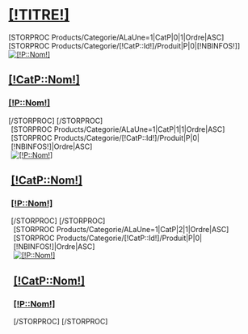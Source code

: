 <div class="[!NOMDIV!]">
	<div class="container nopadding-left nopadding-right">
		<h1><a href="/[!Systeme::getMenu([!LIENTITRE!])!]">[!TITRE!]</a></h1>    
		<!-- Carousel items --> 
		<div class="col-lg-6 col-md-6 col-xs-12 nopadding-left extra-padding" style="padding-right:10px;">
			<div id="myCarousel2" class="carousel slide vertical">
				<div class="vertical carousel-inner ">
					[STORPROC Products/Categorie/ALaUne=1|CatP|0|1|Ordre|ASC]
						[STORPROC Products/Categorie/[!CatP::Id!]/Produit|P|0|[!NBINFOS!]]
							<div class="item [IF [!Pos!]=1]active[/IF]">
								<div class="produits">
									<div class="produits-inner">
										<a href="/[!Systeme::getMenu(Products/Categorie)!]/[!CatP::Url!]/Produit/[!P::Url!]">
											<img class="img-responsive" src="[!Domaine!]/[!P::ProduitGrandFormat!].mini.590x546.jpg" alt="[!P::Nom!]"/>
										</a>
										<div class="[!CatP::Couleur!]">
											<h2><a href="/[!Systeme::getMenu(Products/Categorie)!]/[!CatP::Url!]">[!CatP::Nom!]</a></h2>
											<h3><a href="/[!Systeme::getMenu(Products/Categorie)!]/[!CatP::Url!]/Produit/[!P::Url!]">[!P::Nom!]</a></h3>
										</div>
									</div>
								</div>
							</div>
						[/STORPROC]
					[/STORPROC]
					<!-- Carousel nav -->
				</div>
				<div class="nav-prod">
					<a class="next" href="#myCarousel2" data-slide="next"></a>
				</div>
			</div>
		</div>
		<!-- Carousel items --> 
		<div class="col-lg-3-3 col-md-3 col-xs-6 hidden-xs " style="padding-right:5px;padding-left:5px;">
			<div id="myCarousel3" class="carousel slide vertical">
				<div class="vertical carousel-inner ">
					[STORPROC Products/Categorie/ALaUne=1|CatP|1|1|Ordre|ASC]
						[STORPROC Products/Categorie/[!CatP::Id!]/Produit|P|0|[!NBINFOS!]|Ordre|ASC]
							<div class="item  [IF [!Pos!]=1]active[/IF]">
								<div class="produits">
									<div class="produits-inner">
										<a href="/[!Systeme::getMenu(Products/Categorie)!]/[!CatP::Url!]/Produit/[!P::Url!]">
											<img class="img-responsive" src="[!Domaine!]/[!P::ProduitGrandFormat!].mini.290x590.jpg" alt="[!P::Nom!]"/>
										</a>
										<div class="[!CatP::Couleur!]">
											<h2><a href="/[!Systeme::getMenu(Products/Categorie)!]/[!CatP::Url!]">[!CatP::Nom!]</a></h2>
											<h3><a href="/[!Systeme::getMenu(Products/Categorie)!]/[!CatP::Url!]/Produit/[!P::Url!]">[!P::Nom!]</a></h3>
										</div>
									</div>
								</div>
							</div>
						[/STORPROC]
					[/STORPROC]
				</div>
				<div class="nav-prod">
					<a class="next" href="#myCarousel3" data-slide="next"></a>
				</div>
			</div>
		</div>
		<!-- Carousel items -->
		<div class="col-lg-3-3 col-md-3 col-xs-6 hidden-xs  nopadding-right" style="padding-left:10px">
			<div id="myCarousel4" class="carousel slide vertical">
				<div class="vertical carousel-inner ">
					[STORPROC Products/Categorie/ALaUne=1|CatP|2|1|Ordre|ASC]
						[STORPROC Products/Categorie/[!CatP::Id!]/Produit|P|0|[!NBINFOS!]|Ordre|ASC]
							<div class="item  [IF [!Pos!]=1]active[/IF]">
								<div class="produits">
									<div class="produits-inner">
										<a href="/[!Systeme::getMenu(Products/Categorie)!]/[!CatP::Url!]/Produit/[!P::Url!]">
											<img class="img-responsive" src="[!Domaine!]/[!P::ProduitGrandFormat!].mini.290x590.jpg" alt="[!P::Nom!]"/>
										</a>
										<div class="[!CatP::Couleur!]">
											<h2><a href="/[!Systeme::getMenu(Products/Categorie)!]/[!CatP::Url!]">[!CatP::Nom!]</a></h2>
											<h3><a href="/[!Systeme::getMenu(Products/Categorie)!]/[!CatP::Url!]/Produit/[!P::Url!]">[!P::Nom!]</a></h3>
										</div>
									</div>
								</div>
							</div>
						[/STORPROC]
					[/STORPROC]
				</div>
				<div class="nav-prod">
					<a class="next" href="#myCarousel4" data-slide="next"></a>
				</div>
			</div>
		</div>
		<!-- Carousel items -->
	</div>
</div>
